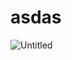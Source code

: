 # asdas



![Untitled](https://github.com/user-attachments/assets/fec429ec-d605-46e6-b93a-74da7b231743)
